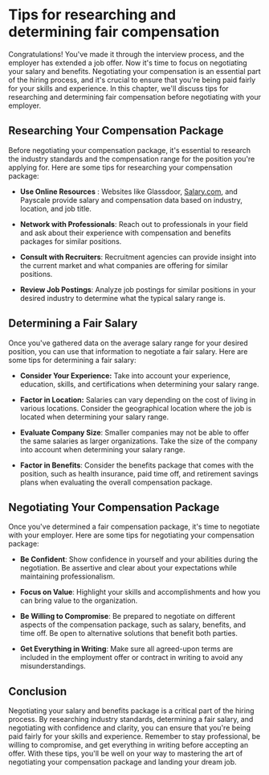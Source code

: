 Tips for researching and determining fair compensation
===================================================================================================

Congratulations! You've made it through the interview process, and the employer has extended a job offer. Now it's time to focus on negotiating your salary and benefits. Negotiating your compensation is an essential part of the hiring process, and it's crucial to ensure that you're being paid fairly for your skills and experience. In this chapter, we'll discuss tips for researching and determining fair compensation before negotiating with your employer.

Researching Your Compensation Package
-------------------------------------

Before negotiating your compensation package, it's essential to research the industry standards and the compensation range for the position you're applying for. Here are some tips for researching your compensation package:

* **Use Online Resources** : Websites like Glassdoor, [Salary.com](http://Salary.com), and Payscale provide salary and compensation data based on industry, location, and job title.

* **Network with Professionals**: Reach out to professionals in your field and ask about their experience with compensation and benefits packages for similar positions.

* **Consult with Recruiters**: Recruitment agencies can provide insight into the current market and what companies are offering for similar positions.

* **Review Job Postings**: Analyze job postings for similar positions in your desired industry to determine what the typical salary range is.

Determining a Fair Salary
-------------------------

Once you've gathered data on the average salary range for your desired position, you can use that information to negotiate a fair salary. Here are some tips for determining a fair salary:

* **Consider Your Experience:** Take into account your experience, education, skills, and certifications when determining your salary range.

* **Factor in Location:** Salaries can vary depending on the cost of living in various locations. Consider the geographical location where the job is located when determining your salary range.

* **Evaluate Company Size**: Smaller companies may not be able to offer the same salaries as larger organizations. Take the size of the company into account when determining your salary range.

* **Factor in Benefits**: Consider the benefits package that comes with the position, such as health insurance, paid time off, and retirement savings plans when evaluating the overall compensation package.

Negotiating Your Compensation Package
-------------------------------------

Once you've determined a fair compensation package, it's time to negotiate with your employer. Here are some tips for negotiating your compensation package:

* **Be Confident**: Show confidence in yourself and your abilities during the negotiation. Be assertive and clear about your expectations while maintaining professionalism.

* **Focus on Value**: Highlight your skills and accomplishments and how you can bring value to the organization.

* **Be Willing to Compromise**: Be prepared to negotiate on different aspects of the compensation package, such as salary, benefits, and time off. Be open to alternative solutions that benefit both parties.

* **Get Everything in Writing**: Make sure all agreed-upon terms are included in the employment offer or contract in writing to avoid any misunderstandings.

Conclusion
----------

Negotiating your salary and benefits package is a critical part of the hiring process. By researching industry standards, determining a fair salary, and negotiating with confidence and clarity, you can ensure that you're being paid fairly for your skills and experience. Remember to stay professional, be willing to compromise, and get everything in writing before accepting an offer. With these tips, you'll be well on your way to mastering the art of negotiating your compensation package and landing your dream job.
